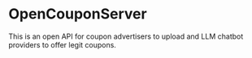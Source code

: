 # OpenCouponServer
This is an open API for coupon advertisers to upload and LLM chatbot providers to offer legit coupons.
